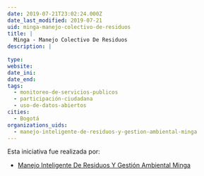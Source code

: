 ```yaml
---
date: 2019-07-21T23:02:24.000Z
date_last_modified: 2019-07-21
uid: minga-manejo-colectivo-de-residuos
title: |
  Minga - Manejo Colectivo De Residuos
description: |
  
type: 
website: 
date_ini: 
date_end: 
tags:
  - monitoreo-de-servicios-publicos
  - participación-ciudadana
  - uso-de-datos-abiertos
cities: 
  - Bogotá
organizations_uids:
  - manejo-inteligente-de-residuos-y-gestion-ambiental-minga
---
```


Esta iniciativa fue realizada por:

- [Manejo Inteligente De Residuos Y Gestión Ambiental Minga](/organizaciones/manejo-inteligente-de-residuos-y-gestion-ambiental-minga)

